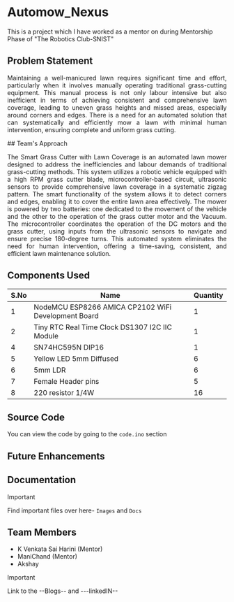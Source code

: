 # Automow_Nexus
This is a project which I have worked as a mentor on during Mentorship Phase of "The Robotics Club-SNIST"

## Problem Statement
<p align='justify'>Maintaining a well-manicured lawn requires significant time and effort, particularly when it involves manually operating traditional grass-cutting equipment. This manual process is not only labour intensive but also inefficient in terms of achieving consistent and comprehensive lawn coverage, leading to uneven grass heights and missed areas, especially around corners and edges. There is a need for an automated solution that can systematically and efficiently mow a lawn with minimal human intervention, ensuring complete and uniform grass cutting.
</p>
## Team's Approach
<p align='justify'>The Smart Grass Cutter with Lawn Coverage is an automated lawn mower designed to address the inefficiencies and labour demands of traditional grass-cutting methods. This system utilizes a robotic vehicle equipped with a high RPM grass cutter blade, microcontroller-based circuit, ultrasonic sensors to provide comprehensive lawn coverage in a systematic zigzag pattern. The smart functionality of the system allows it to detect corners and edges, enabling it to cover the entire lawn area effectively. The mower is powered by two batteries: one dedicated to the movement of the vehicle and the other to the operation of the grass cutter motor and the Vacuum. The microcontroller coordinates the operation of the DC motors and the grass cutter, using inputs from the ultrasonic sensors to navigate and ensure precise 180-degree turns. This automated system eliminates the need for human intervention, offering a time-saving, consistent, and efficient lawn maintenance solution.
</p>

## Components Used

|S.No|  Name  | Quantity |
|---| --- | --- |
|1| NodeMCU ESP8266 AMICA CP2102 WiFi Development Board | 1 | 
|2| Tiny RTC Real Time Clock DS1307 I2C IIC Module | 1 |
|4| SN74HC595N DIP16  | 1 |
|5| Yellow LED 5mm Diffused | 6 |
|6| 5mm LDR | 6 |
|7| Female Header pins | 5 |
|8| 220 resistor 1/4W | 16 | 

## Source Code
You can view the code by going to the `code.ino` section

## Future Enhancements

## Documentation
>[!IMPORTANT]
> Find important files over here- `Images` and `Docs`

## Team Members
- K Venkata Sai Harini (Mentor)
- ManiChand (Mentor)
- Akshay

>[!IMPORTANT]
> Link to the --Blogs-- and
>---linkedIN--
